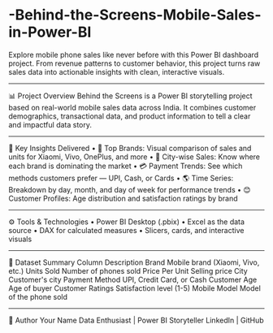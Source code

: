 # -Behind-the-Screens-Mobile-Sales-in-Power-BI
Explore mobile phone sales like never before with this Power BI dashboard project. From revenue patterns to customer behavior, this project turns raw sales data into actionable insights with clean, interactive visuals.
________________________________________
📊 Project Overview
Behind the Screens is a Power BI storytelling project based on real-world mobile sales data across India. It combines customer demographics, transactional data, and product information to tell a clear and impactful data story.
________________________________________
📅 Key Insights Delivered
•	📢 Top Brands: Visual comparison of sales and units for Xiaomi, Vivo, OnePlus, and more
•	🌆 City-wise Sales: Know where each brand is dominating the market
•	💳 Payment Trends: See which methods customers prefer — UPI, Cash, or Cards
•	🌎 Time Series: Breakdown by day, month, and day of week for performance trends
•	😊 Customer Profiles: Age distribution and satisfaction ratings by brand
________________________________________
⚙️ Tools & Technologies
•	Power BI Desktop (.pbix)
•	Excel as the data source
•	DAX for calculated measures
•	Slicers, cards, and interactive visuals
________________________________________
📃 Dataset Summary
Column	Description
Brand	Mobile brand (Xiaomi, Vivo, etc.)
Units Sold	Number of phones sold
Price Per Unit	Selling price
City	Customer's city
Payment Method	UPI, Credit Card, or Cash
Customer Age	Age of buyer
Customer Ratings	Satisfaction level (1-5)
Mobile Model	Model of the phone sold

________________________________________
💼 Author
Your Name
Data Enthusiast | Power BI Storyteller
LinkedIn | GitHub

